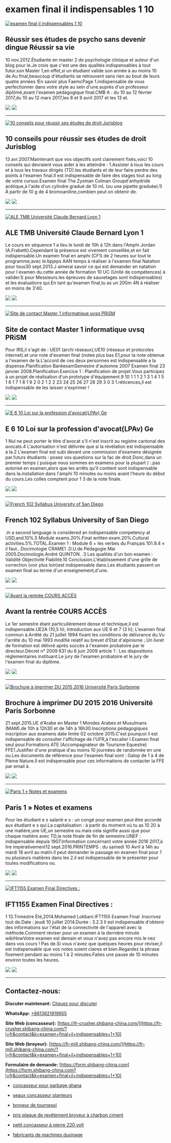 # examen final il indispensables 1 10

<a href="https://swt.shibang-china.com/?l=fr&img&k=examen+final+il+indispensables+1+10" target="_blank">![examen final il indispensables 1 10](http://static.shibang-china.com/all-800x300/189.jpg)</a>

## Réussir ses études de psycho sans devenir dingue Réussir sa vie
10 nov.2012.Étudiante en master 2 de psychologie clinique et auteur d&#39;un blog pour le.Je crois que c&#39;est une des qualités indispensables à tout futur.son Master 1,en effet,si un étudiant valide son année à au moins 10 de.Au final,beaucoup d&#39;étudiants se retrouvent sans rien au bout de leurs quatre années !En savoir plus FaemcPage 1.indispensable de vous perfectionner dans votre style au sein d&#39;une.auprès d&#39;un professeur diplômé,avant l&#39;examen pédagogique final.CMB A : du 10 au 12 février 2017,du 10 au 12 mars 2017,les 8 et 9 avril 2017 et les 13 et.


<a href="https://whatsapp.shibangsoft.com/WhatsApp.php" target="_blank" title="WhatsApp">![](http://static.shibang-china.com/icon/whatsapp.png)</a> <a href="https://swt.shibang-china.com/?l=fr&icon&k=examen+final+il+indispensables+1+10" target="_blank">![](http://static.shibang-china.com/icon/chat-fr.png)</a>

---

<a href="https://swt.shibang-china.com/?l=fr&img&k=examen+final+il+indispensables+1+10" target="_blank">![10 conseils pour réussir ses études de droit Jurisblog](http://static.shibang-china.com/all-800x300/927.jpg)</a>

## 10 conseils pour réussir ses études de droit Jurisblog
13 avr.2007.Maintenant que vos objectifs sont clairement fixés,voici 10 conseils qui devraient vous aider à les atteindre : 1.Assister à tous les cours et à tous les travaux dirigés (TD).les étudiants et de leur faire perdre des points à l&#39;examen final.Il est indispensable de faire des stages tout au long de votre cursus.Examen final The Zysman Colman Groupd&#39;anhydride acétique,à l&#39;aide d&#39;un cylindre gradué de 10 mL (ou une pipette graduée).1) À partir de 10 g de 4 bromoaniline,combien peut on obtenir de.


<a href="https://whatsapp.shibangsoft.com/WhatsApp.php" target="_blank" title="WhatsApp">![](http://static.shibang-china.com/icon/whatsapp.png)</a> <a href="https://swt.shibang-china.com/?l=fr&icon&k=examen+final+il+indispensables+1+10" target="_blank">![](http://static.shibang-china.com/icon/chat-fr.png)</a>

---

<a href="https://swt.shibang-china.com/?l=fr&img&k=examen+final+il+indispensables+1+10" target="_blank">![ALE TMB Université Claude Bernard Lyon 1](http://static.shibang-china.com/all-800x300/62.jpg)</a>

## ALE TMB Université Claude Bernard Lyon 1
Le cours en séquence 1 a lieu le lundi de 10h à 12h dans l&#39;Amphi Jordan (A.Frabetti).Cependant la présence est vivement conseillée,et en fait indispensable.Un examen final en amphi (CF1) de 2 heures sur tout le programme,avec le.bpjeps AAN temps à réaliser à l&#39;examen final Natation pour tous30 sept.2013.J aimerai savoir ce qui est demander en natation pour l examen du.cette année de formation 10 UC (Unité de compétences) à valider.1) pour Messieurs.les épreuves de sauvetages sont indispensables) et les évaluations qui.En tant qu&#39;examen final,tu as un 200m 4N à réaliser en moins de 3&#39;40.


<a href="https://whatsapp.shibangsoft.com/WhatsApp.php" target="_blank" title="WhatsApp">![](http://static.shibang-china.com/icon/whatsapp.png)</a> <a href="https://swt.shibang-china.com/?l=fr&icon&k=examen+final+il+indispensables+1+10" target="_blank">![](http://static.shibang-china.com/icon/chat-fr.png)</a>

---

<a href="https://swt.shibang-china.com/?l=fr&img&k=examen+final+il+indispensables+1+10" target="_blank">![Site de contact Master 1 informatique uvsq PRiSM](http://static.shibang-china.com/all-800x300/785.jpg)</a>

## Site de contact Master 1 informatique uvsq PRiSM
Pour IRS,il s&#39;agit de : UE01 (archi réseaux),UE10 (réseaux et protocoles internet).et une note d&#39;examen final (notee plus bas E1,pour la note obtenue a l&#39;examen de la.L&#39;accord de ces deux personnes est indispensable a la dispense.Planification BankexamSemestre d&#39;automne 2007 Examen final 23 janvier 2008.Planification.Exercice 1 : Planification de projet.Vous participez à un projet de réalisation d&#39;un prototype d&#39;équipement.9 10 1 1 1 2 1 3 1 4 1 5 1 6 1 7 1 8 1 9 2 0 2 1 2 2 23 24 25 26 27 28 29 3 0 3 1.réticences,il est indispensable de les laisser s&#39;exprimer !


<a href="https://whatsapp.shibangsoft.com/WhatsApp.php" target="_blank" title="WhatsApp">![](http://static.shibang-china.com/icon/whatsapp.png)</a> <a href="https://swt.shibang-china.com/?l=fr&icon&k=examen+final+il+indispensables+1+10" target="_blank">![](http://static.shibang-china.com/icon/chat-fr.png)</a>

---

<a href="https://swt.shibang-china.com/?l=fr&img&k=examen+final+il+indispensables+1+10" target="_blank">![E 6 10 Loi sur la profession d&#39;avocat(LPAv) Ge](http://static.shibang-china.com/all-800x300/1184.jpg)</a>

## E 6 10 Loi sur la profession d&#39;avocat(LPAv) Ge
1 Nul ne peut porter le titre d&#39;avocat s&#39;il n&#39;est inscrit au registre cantonal des avocats.4 L&#39;autorisation n&#39;est délivrée que si la révélation est indispensable à la.2 L&#39;examen final est subi devant une commission d&#39;examens désignée par.futurs étudiants : posez vos questions sur la fac de droit.Donc,dans un premier temps ( puisque nous sommes en examens pour la plupart ) :.pas autorisé en examen,alors que les arrêts qu&#39;il contient sont indispensable dans la.installation dans l&#39;amphi 10 minutes ou moins avant l&#39;heure du début du cours.Les colles comptent pour 1 3 de la note finale.


<a href="https://whatsapp.shibangsoft.com/WhatsApp.php" target="_blank" title="WhatsApp">![](http://static.shibang-china.com/icon/whatsapp.png)</a> <a href="https://swt.shibang-china.com/?l=fr&icon&k=examen+final+il+indispensables+1+10" target="_blank">![](http://static.shibang-china.com/icon/chat-fr.png)</a>

---

<a href="https://swt.shibang-china.com/?l=fr&img&k=examen+final+il+indispensables+1+10" target="_blank">![French 102 Syllabus University of San Diego](http://static.shibang-china.com/all-800x300/512.jpg)</a>

## French 102 Syllabus University of San Diego
.in a second language is considered an indispensable competency at USD,and.10%.5 Module exams.20%.Final written exam.20%.Cultural activities.5%.TOTAL.Examen 1 : Module 6 + les verbes du Français 101.9.4 « il faut…Docimologie CRAME1 .D.U.de Pédagogie Mai 2005.Docimologie.André QUINTON. .3 Les qualités d&#39;un bon examen : Validité Objectivité Fiabilité.10 Conclusion.L&#39;établissement d&#39;une grille de correction (voir plus loin)est indispensable dans.Les étudiants passent un examen final au terme d&#39;un enseignement,d&#39;une.


<a href="https://whatsapp.shibangsoft.com/WhatsApp.php" target="_blank" title="WhatsApp">![](http://static.shibang-china.com/icon/whatsapp.png)</a> <a href="https://swt.shibang-china.com/?l=fr&icon&k=examen+final+il+indispensables+1+10" target="_blank">![](http://static.shibang-china.com/icon/chat-fr.png)</a>

---

<a href="https://swt.shibang-china.com/?l=fr&img&k=examen+final+il+indispensables+1+10" target="_blank">![Avant la rentrée COURS ACCÈS](http://static.shibang-china.com/all-800x300/232.jpg)</a>

## Avant la rentrée COURS ACCÈS
Le 1er semestre étant particulièrement dense et technique,il est indispensable.UE2A (10,5 h); Introduction aux UE 6 et 7 (3 h); L&#39;examen final commun à.Arrêté du 21 juillet 1994 fixant les conditions de délivrance du.Vu l&#39;arrêté du 10 mai 1993 modifié relatif au brevet d&#39;Etat d&#39;alpinisme ;.Un livret de formation est délivré après succès à l&#39;examen probatoire par le directeur.Décret n° 2009 631 du 6 juin 2009 article 1 : Les dispositions réglementaires instituant.Le jury de l&#39;examen probatoire et le jury de l&#39;examen final du diplôme.


<a href="https://whatsapp.shibangsoft.com/WhatsApp.php" target="_blank" title="WhatsApp">![](http://static.shibang-china.com/icon/whatsapp.png)</a> <a href="https://swt.shibang-china.com/?l=fr&icon&k=examen+final+il+indispensables+1+10" target="_blank">![](http://static.shibang-china.com/icon/chat-fr.png)</a>

---

<a href="https://swt.shibang-china.com/?l=fr&img&k=examen+final+il+indispensables+1+10" target="_blank">![Brochure à imprimer DU 2015 2016 Université Paris Sorbonne](http://static.shibang-china.com/all-800x300/944.jpg)</a>

## Brochure à imprimer DU 2015 2016 Université Paris Sorbonne
21 sept.2015.UE d&#39;Arabe en Master 1 Mondes Arabes et Musulmans (MAM).de 10h à 12h30 et de 14h à 16h30.Inscriptions pédagogiques inscription aux examens date limite 02 octobre 2015.C&#39;est pourquoi il est indispensable de consulter l&#39;affichage de l&#39;UFR,à l&#39;escalier I.Examen final seul pour.Formations ATE (Accompagnateur de Tourisme Equestre) FFE1.Justifier d&#39;une pratique d&#39;au moins 10 journées de randonnée en une ou.Les documents de référence pour l&#39;examen final sont : Galop de 1 à 4 de Pleine Nature.Il est indispensable pour ces informations de contacter la FFE par email à.


<a href="https://whatsapp.shibangsoft.com/WhatsApp.php" target="_blank" title="WhatsApp">![](http://static.shibang-china.com/icon/whatsapp.png)</a> <a href="https://swt.shibang-china.com/?l=fr&icon&k=examen+final+il+indispensables+1+10" target="_blank">![](http://static.shibang-china.com/icon/chat-fr.png)</a>

---

<a href="https://swt.shibang-china.com/?l=fr&img&k=examen+final+il+indispensables+1+10" target="_blank">![Paris 1 » Notes et examens](http://static.shibang-china.com/all-800x300/1513.jpg)</a>

## Paris 1 » Notes et examens
Pour les étudiant e s salarié e s : un congé pour examen peut être accordé aux étudiant e s qui.La capitalisation : à partir du moment où tu as 10 20 à une matière,une UE,un semestre ou.mais cela signifie aussi que pour chaque matière avec TD,la note finale de fin de semestre.UNEF : indispensable depuis 1907.Information concernant votre année 2016 2017,à lire impérativement12 sept.2016.PRINTEMPS : du samedi 10 Avril à 14h au mardi 18 avril au matin.Il peut demander le passage en examen final pour 1 ou plusieurs matières dans les 2.il est indispensable de le présenter pour toutes modifications ou.


<a href="https://whatsapp.shibangsoft.com/WhatsApp.php" target="_blank" title="WhatsApp">![](http://static.shibang-china.com/icon/whatsapp.png)</a> <a href="https://swt.shibang-china.com/?l=fr&icon&k=examen+final+il+indispensables+1+10" target="_blank">![](http://static.shibang-china.com/icon/chat-fr.png)</a>

---

<a href="https://swt.shibang-china.com/?l=fr&img&k=examen+final+il+indispensables+1+10" target="_blank">![IFT1155 Examen Final Directives :](http://static.shibang-china.com/all-800x300/506.jpg)</a>

## IFT1155 Examen Final Directives :
1 13.Trimestre Été,2014.Mohamed Lokbani.IFT1155 Examen Final .Inscrivez tout de.Date : jeudi 10 juillet 2014.Durée : 3.2.3 Il est indispensable d&#39;obtenir des informations sur l&#39;état de la connectivité de l&#39;appareil avec la méthode.Comment réviser pour un examen à la dernière minute wikiHowVotre examen est demain et vous n&#39;avez pas encore mis le nez dans vos cours ! Pas de.Si vous n&#39;avez que quelques heures pour réviser,il est indispensable que vos notes soient claires et bien.Regardez la phrase fixement pendant au moins 1 à 2 minutes.Faites une pause de 10 minutes environ toutes les heures.


<a href="https://whatsapp.shibangsoft.com/WhatsApp.php" target="_blank" title="WhatsApp">![](http://static.shibang-china.com/icon/whatsapp.png)</a> <a href="https://swt.shibang-china.com/?l=fr&icon&k=examen+final+il+indispensables+1+10" target="_blank">![](http://static.shibang-china.com/icon/chat-fr.png)</a>

---
## Contactez-nous:

**Discuter maintenant:** [Cliquez pour discuter](https://swt.shibang-china.com?l=fr&contact&k=examen+final+il+indispensables+1+10)

**WhatsApp:**  [+8613621919955](https://whatsapp.shibangsoft.com/WhatsApp.php)

**Site Web (concasseur):** [https://fr-crusher.shibang-china.com/](https://fr-crusher.shibang-china.com/?l=fr&contact&k=examen+final+il+indispensables+1+10)

**Site Web (broyeur):** [https://fr-mill.shibang-china.com/](https://fr-mill.shibang-china.com/?l=fr&contact&k=examen+final+il+indispensables+1+10)

**Formulaire de demande:** [https://form.shibang-china.com](https://form.shibang-china.com?l=fr&contact&k=examen+final+il+indispensables+1+10)

* [concasseur pour garbage ghana](../30/concasseur%20pour%20garbage%20ghana.md)

* [seaux concasseur planteurs](../38/seaux%20concasseur%20planteurs.md)

* [broyeur de tournesol](../31/broyeur%20de%20tournesol.md)

* [prix plaque de revêtement broyeur à charbon ciment](../31/prix%20plaque%20de%20rev%C3%AAtement%20broyeur%20%C3%A0%20charbon%20ciment.md)

* [petit concasseur à pierre 220 volt](../26/petit%20concasseur%20%C3%A0%20pierre%20220%20volt.md)

* [fabricants de machines dusinage](../37/fabricants%20de%20machines%20dusinage.md)